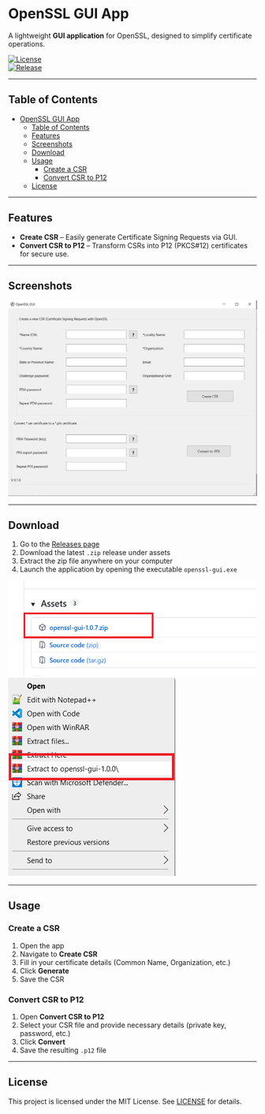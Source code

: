 # OpenSSL GUI App

A lightweight **GUI application** for OpenSSL, designed to simplify certificate operations.  

[![License](https://img.shields.io/badge/License-MIT-blue.svg)](LICENSE)  
[![Release](https://img.shields.io/github/v/release/muazem7/openssl-gui)](https://github.com/muazem7/openssl-gui/releases)

---

## Table of Contents
- [OpenSSL GUI App](#openssl-gui-app)
  - [Table of Contents](#table-of-contents)
  - [Features](#features)
  - [Screenshots](#screenshots)
  - [Download](#download)
  - [Usage](#usage)
    - [Create a CSR](#create-a-csr)
    - [Convert CSR to P12](#convert-csr-to-p12)
  - [License](#license)

---

## Features
- **Create CSR** – Easily generate Certificate Signing Requests via GUI.  
- **Convert CSR to P12** – Transform CSRs into P12 (PKCS#12) certificates for secure use.  

---

## Screenshots
![Main Window](doc/app.png)  

---

## Download
1. Go to the [Releases page](https://github.com/muazem7/openssl-gui/releases)  
2. Download the latest `.zip` release under assets
3. Extract the zip file anywhere on your computer
4. Launch the application by opening the executable `openssl-gui.exe`

![Download Screenshot](doc/download.png)
![Download Screenshot](doc/extract.png)  

---

## Usage

### Create a CSR
1. Open the app  
2. Navigate to **Create CSR**  
3. Fill in your certificate details (Common Name, Organization, etc.)  
4. Click **Generate**  
5. Save the CSR  

### Convert CSR to P12
1. Open **Convert CSR to P12**  
2. Select your CSR file and provide necessary details (private key, password, etc.)  
3. Click **Convert**  
4. Save the resulting `.p12` file  

---

## License
This project is licensed under the MIT License. See [LICENSE](LICENSE) for details.
